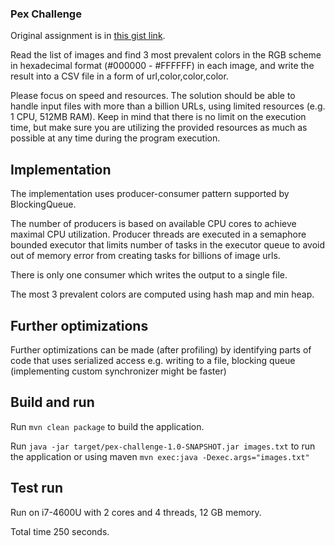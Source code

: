 ### Pex Challenge
Original assignment is in [this gist link](https://gist.github.com/ehmo/e736c827ca73d84581d812b3a27bb132#file-input-txt).

Read the list of images and find 3 most prevalent colors in the RGB scheme in hexadecimal format (#000000 - #FFFFFF) in each image, and write the result into a CSV file in a form of url,color,color,color.

Please focus on speed and resources. The solution should be able to handle input files with more than a billion URLs, using limited resources (e.g. 1 CPU, 512MB RAM). Keep in mind that there is no limit on the execution time, but make sure you are utilizing the provided resources as much as possible at any time during the program execution.

## Implementation
The implementation uses producer-consumer pattern supported by BlockingQueue.

The number of producers is based on available CPU cores to achieve maximal CPU utilization. Producer threads are executed in a semaphore bounded executor that limits number of tasks in the executor queue to avoid out of memory error from creating tasks for billions of image urls.

There is only one consumer which writes the output to a single file.

The most 3 prevalent colors are computed using hash map and min heap.

## Further optimizations
Further optimizations can be made (after profiling) by identifying 
parts of code that uses serialized access e.g. writing to a file, blocking queue (implementing custom synchronizer might be faster)  

## Build and run
Run `mvn clean package` to build the application.

Run `java -jar target/pex-challenge-1.0-SNAPSHOT.jar images.txt` to run the application or using maven `mvn exec:java -Dexec.args="images.txt"`

## Test run
Run on i7-4600U with 2 cores and 4 threads, 12 GB memory.

Total time 250 seconds.